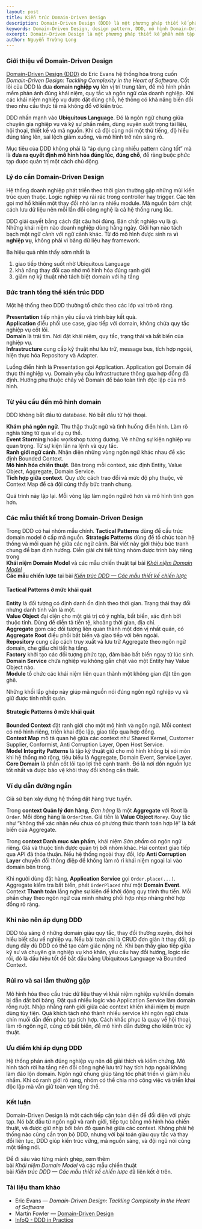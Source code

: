 ```yaml
---
layout: post
title: Kiến trúc Domain-Driven Design
description: Domain-Driven Design (DDD) là một phương pháp thiết kế phần mềm tập trung vào việc mô hình hóa nghiệp vụ cốt lõi của doanh nghiệp. Nó cung cấp các khối lắp ghép chiến thuật và chiến lược để giải quyết các hệ thống phức tạp.
keywords: Domain-Driven Design, design pattern, DDD, mô hình Domain-Driven Design, kiến trúc Domain-Driven Design, Domain Model, Tactical Patterns, Strategic Patterns
excerpt: Domain-Driven Design là một phương pháp thiết kế phần mềm tập trung vào domain của doanh nghiệp. Nó cung cấp các mẫu thiết kế chiến thuật và chiến lược để giúp xây dựng hệ thống phức tạp, dễ bảo trì và có khả năng mở rộng.
author: Nguyễn Trường Long
---
```


### Giới thiệu về Domain-Driven Design

[Domain-Driven Design (DDD)](https://nguyentruonglong.net/kien-truc-domain-driven-design.html) do Eric Evans hệ thống hóa trong cuốn *Domain-Driven Design: Tackling Complexity in the Heart of Software*. Cốt lõi của DDD là đưa **domain nghiệp vụ** lên vị trí trung tâm, để mô hình phần mềm phản ánh đúng khái niệm, quy tắc và ngôn ngữ của doanh nghiệp. Khi các khái niệm nghiệp vụ được đặt đúng chỗ, hệ thống có khả năng biến đổi theo nhu cầu thực tế mà không đổ vỡ kiến trúc.

DDD nhấn mạnh vào **Ubiquitous Language**. Đó là ngôn ngữ chung giữa chuyên gia nghiệp vụ và kỹ sư phần mềm, dùng xuyên suốt trong tài liệu, hội thoại, thiết kế và mã nguồn. Khi cả đội cùng nói một thứ tiếng, độ hiểu đúng tăng lên, sai lệch giảm xuống, và mô hình trở nên sáng rõ.

Mục tiêu của DDD không phải là “áp dụng càng nhiều pattern càng tốt” mà là **đưa ra quyết định mô hình hóa đúng lúc, đúng chỗ**, để ràng buộc phức tạp được quản trị một cách chủ động.


### Lý do cần Domain-Driven Design

Hệ thống doanh nghiệp phát triển theo thời gian thường gặp những mùi kiến trúc quen thuộc. Logic nghiệp vụ rải rác trong controller hay trigger. Các tên gọi mơ hồ khiến một thay đổi nhỏ lan ra nhiều module. Mã nguồn bám chặt cách lưu dữ liệu nên mỗi lần đổi công nghệ là cả hệ thống rung lắc.

DDD giải quyết bằng cách đặt câu hỏi đúng. Bản chất nghiệp vụ là gì. Những khái niệm nào doanh nghiệp dùng hằng ngày. Giới hạn nào tách bạch một ngữ cảnh với ngữ cảnh khác. Từ đó mô hình được sinh ra **vì nghiệp vụ**, không phải vì bảng dữ liệu hay framework.

Ba hiệu quả nhìn thấy sớm nhất là  
1) giao tiếp thông suốt nhờ Ubiquitous Language  
2) khả năng thay đổi cao nhờ mô hình hóa đúng ranh giới  
3) giảm nợ kỹ thuật nhờ tách biệt domain với hạ tầng


### Bức tranh tổng thể kiến trúc DDD

Một hệ thống theo DDD thường tổ chức theo các lớp vai trò rõ ràng.

**Presentation** tiếp nhận yêu cầu và trình bày kết quả.  
**Application** điều phối use case, giao tiếp với domain, không chứa quy tắc nghiệp vụ cốt lõi.  
**Domain** là trái tim. Nơi đặt khái niệm, quy tắc, trạng thái và bất biến của nghiệp vụ.  
**Infrastructure** cung cấp kỹ thuật như lưu trữ, message bus, tích hợp ngoài, hiện thực hóa Repository và Adapter.

Luồng điển hình là Presentation gọi Application. Application gọi Domain để thực thi nghiệp vụ. Domain yêu cầu Infrastructure thông qua hợp đồng đã định. Hướng phụ thuộc chảy về Domain để bảo toàn tính độc lập của mô hình.


### Từ yêu cầu đến mô hình domain

DDD không bắt đầu từ database. Nó bắt đầu từ hội thoại.

**Khám phá ngôn ngữ**. Thu thập thuật ngữ và tình huống điển hình. Làm rõ nghĩa từng từ qua ví dụ cụ thể.  
**Event Storming** hoặc workshop tương đương. Vẽ những sự kiện nghiệp vụ quan trọng. Từ sự kiện lần ra lệnh và quy tắc.  
**Ranh giới ngữ cảnh**. Nhận diện những vùng ngôn ngữ khác nhau để xác định Bounded Context.  
**Mô hình hóa chiến thuật**. Bên trong mỗi context, xác định Entity, Value Object, Aggregate, Domain Service.  
**Tích hợp giữa context**. Quy ước cách trao đổi và mức độ phụ thuộc, vẽ Context Map để cả đội cùng thấy bức tranh chung.

Quá trình này lặp lại. Mỗi vòng lặp làm ngôn ngữ rõ hơn và mô hình tinh gọn hơn.


### Các mẫu thiết kế trong Domain-Driven Design

Trong DDD có hai nhóm mẫu chính. **Tactical Patterns** dùng để cấu trúc domain model ở cấp mã nguồn. **Strategic Patterns** dùng để tổ chức toàn hệ thống và mối quan hệ giữa các ngữ cảnh. Bài viết này giới thiệu bức tranh chung để bạn định hướng. Diễn giải chi tiết từng nhóm được trình bày riêng trong  
**Khái niệm Domain Model** và các mẫu chiến thuật tại bài *[Khái niệm Domain Model](https://nguyentruonglong.net/khai-niem-domain-model.html)*  
**Các mẫu chiến lược** tại bài *[Kiến trúc DDD — Các mẫu thiết kế chiến lược](https://nguyentruonglong.net/kien-truc-domain-driven-design-cac-mau-thiet-ke-chien-luoc.html)*

#### Tactical Patterns ở mức khái quát

**Entity** là đối tượng có định danh ổn định theo thời gian. Trạng thái thay đổi nhưng danh tính vẫn là một.  
**Value Object** đại diện cho một giá trị có ý nghĩa, bất biến, xác định bởi thuộc tính. Dùng để diễn tả tiền tệ, khoảng thời gian, địa chỉ.  
**Aggregate** gom các đối tượng liên quan thành một đơn vị nhất quán, có **Aggregate Root** điều phối bất biến và giao tiếp với bên ngoài.  
**Repository** cung cấp cách truy xuất và lưu trữ Aggregate theo ngôn ngữ domain, che giấu chi tiết hạ tầng.  
**Factory** khởi tạo các đối tượng phức tạp, đảm bảo bất biến ngay từ lúc sinh.  
**Domain Service** chứa nghiệp vụ không gắn chặt vào một Entity hay Value Object nào.  
**Module** tổ chức các khái niệm liên quan thành một không gian đặt tên gọn ghẽ.

Những khối lắp ghép này giúp mã nguồn nói đúng ngôn ngữ nghiệp vụ và giữ được tính nhất quán.

#### Strategic Patterns ở mức khái quát

**Bounded Context** đặt ranh giới cho một mô hình và ngôn ngữ. Mỗi context có mô hình riêng, triển khai độc lập, giao tiếp qua hợp đồng.  
**Context Map** mô tả quan hệ giữa các context như Shared Kernel, Customer Supplier, Conformist, Anti Corruption Layer, Open Host Service.  
**Model Integrity Patterns** là tập kỹ thuật giữ cho mô hình không bị xói mòn khi hệ thống mở rộng, tiêu biểu là Aggregate, Domain Event, Service Layer.  
**Core Domain** là phần cốt lõi tạo lợi thế cạnh tranh. Đó là nơi dồn nguồn lực tốt nhất và được bảo vệ khỏi thay đổi không cần thiết.


### Ví dụ dẫn đường ngắn

Giả sử bạn xây dựng hệ thống đặt hàng trực tuyến.

Trong **context Quản lý đơn hàng**, *Đơn hàng* là một **Aggregate** với Root là `Order`. Mỗi dòng hàng là `OrderItem`. Giá tiền là **Value Object** `Money`. Quy tắc như “không thể xác nhận nếu chưa có phương thức thanh toán hợp lệ” là bất biến của Aggregate.

Trong **context Danh mục sản phẩm**, khái niệm *Sản phẩm* có ngôn ngữ riêng. Giá và thuộc tính được quản trị bởi nhóm khác. Hai context giao tiếp qua API đã thỏa thuận. Nếu hệ thống ngoài thay đổi, lớp **Anti Corruption Layer** chuyển đổi thông điệp để không làm rò rỉ khái niệm ngoại lai vào domain bên trong.

Khi người dùng đặt hàng, **Application Service** gọi `Order.place(...)`. Aggregate kiểm tra bất biến, phát `OrderPlaced` như một **Domain Event**. Context **Thanh toán** lắng nghe sự kiện để khởi động quy trình thu tiền. Mỗi phần chạy theo ngôn ngữ của mình nhưng phối hợp nhịp nhàng nhờ hợp đồng rõ ràng.


### Khi nào nên áp dụng DDD

DDD tỏa sáng ở những domain giàu quy tắc, thay đổi thường xuyên, đòi hỏi hiểu biết sâu về nghiệp vụ. Nếu bài toán chỉ là CRUD đơn giản ít thay đổi, áp dụng đầy đủ DDD có thể tạo cảm giác nặng nề. Khi bạn thấy giao tiếp giữa kỹ sư và chuyên gia nghiệp vụ khó khăn, yêu cầu hay đổi hướng, logic rắc rối, đó là dấu hiệu tốt để bắt đầu bằng Ubiquitous Language và Bounded Context.


### Rủi ro và sai lầm thường gặp

Mô hình hóa theo cấu trúc dữ liệu thay vì khái niệm nghiệp vụ khiến domain bị dẫn dắt bởi bảng. Đặt quá nhiều logic vào Application Service làm domain rỗng ruột. Nhập nhằng ranh giới giữa các context khiến khái niệm bị mượn dùng tùy tiện. Quá khích tách nhỏ thành nhiều service khi ngôn ngữ chưa chín muồi dẫn đến phức tạp tích hợp. Cách khắc phục là quay về hội thoại, làm rõ ngôn ngữ, củng cố bất biến, để mô hình dẫn đường cho kiến trúc kỹ thuật.


### Ưu điểm khi áp dụng DDD

Hệ thống phản ánh đúng nghiệp vụ nên dễ giải thích và kiểm chứng. Mô hình tách rời hạ tầng nên đổi công nghệ lưu trữ hay tích hợp ngoài không làm đảo lộn domain. Ngôn ngữ chung giúp tăng tốc phát triển vì giảm hiểu nhầm. Khi có ranh giới rõ ràng, nhóm có thể chia nhỏ công việc và triển khai độc lập mà vẫn giữ toàn vẹn tổng thể.


### Kết luận

Domain-Driven Design là một cách tiếp cận toàn diện để đối diện với phức tạp. Nó bắt đầu từ ngôn ngữ và ranh giới, tiếp tục bằng mô hình hóa chiến thuật, và được giữ nhịp bởi bản đồ quan hệ giữa các context. Không phải hệ thống nào cũng cần trọn bộ DDD, nhưng với bài toán giàu quy tắc và thay đổi liên tục, DDD giúp kiến trúc vững, mã nguồn sáng, và đội ngũ nói cùng một tiếng nói.

Để đi sâu vào từng mảnh ghép, xem thêm  
bài *Khái niệm Domain Model* và các mẫu chiến thuật  
bài *Kiến trúc DDD — Các mẫu thiết kế chiến lược* đã liên kết ở trên.


### Tài liệu tham khảo

* Eric Evans — *Domain-Driven Design: Tackling Complexity in the Heart of Software*  
* Martin Fowler — [Domain-Driven Design](https://martinfowler.com/tags/domain%20driven%20design.html)  
* [InfoQ - DDD in Practice](https://www.infoq.com/articles/ddd-in-practice)

